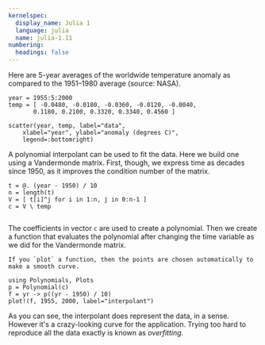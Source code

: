```yaml
---
kernelspec:
  display_name: Julia 1
  language: julia
  name: julia-1.11
numbering:
  headings: false
---
```

Here are 5-year averages of the worldwide temperature anomaly as compared to the 1951–1980 average (source: NASA).

```{code-cell}
year = 1955:5:2000
temp = [ -0.0480, -0.0180, -0.0360, -0.0120, -0.0040,
       0.1180, 0.2100, 0.3320, 0.3340, 0.4560 ]
    
scatter(year, temp, label="data",
    xlabel="year", ylabel="anomaly (degrees C)", 
    legend=:bottomright)
```

A polynomial interpolant can be used to fit the data. Here we build one using a Vandermonde matrix. First, though, we express time as decades since 1950, as it improves the condition number of the matrix.

```{code-cell}
t = @. (year - 1950) / 10
n = length(t)
V = [ t[i]^j for i in 1:n, j in 0:n-1 ]
c = V \ temp
```

```{index} Julia; plotting functions
```

The coefficients in vector `c` are used to create a polynomial. Then we create a function that evaluates the polynomial after changing the time variable as we did for the Vandermonde matrix.
```{tip}
If you `plot` a function, then the points are chosen automatically to make a smooth curve.
```

```{code-cell}
using Polynomials, Plots
p = Polynomial(c)
f = yr -> p((yr - 1950) / 10)
plot!(f, 1955, 2000, label="interpolant")
```

As you can see, the interpolant does represent the data, in a sense. However it's a crazy-looking curve for the application. Trying too hard to reproduce all the data exactly is known as _overfitting_.

